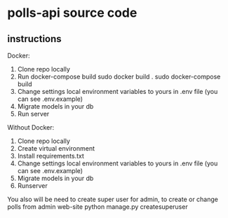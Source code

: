# polls-api source code

## instructions

Docker:
1. Clone repo locally
2. Run docker-compose build
      sudo docker build .
      sudo docker-compose build
3. Change settings local environment variables to yours in .env file (you can see .env.example)
4. Migrate models in your db
5. Run server

Without Docker:
1. Clone repo locally
2. Create virtual environment
3. Install requirements.txt
4. Change settings local environment variables to yours in .env file (you can see .env.example)
5. Migrate models in your db
6. Runserver


You also will be need to create super user for admin, to create or change polls from admin web-site
      python manage.py createsuperuser

